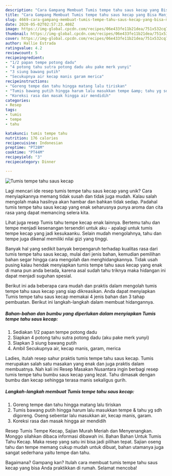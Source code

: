 ```yaml
---
description: "Cara Gampang Membuat Tumis tempe tahu saus kecap yang Bisa Manjain Lidah"
title: "Cara Gampang Membuat Tumis tempe tahu saus kecap yang Bisa Manjain Lidah"
slug: 4669-cara-gampang-membuat-tumis-tempe-tahu-saus-kecap-yang-bisa-manjain-lidah
date: 2020-05-02T02:57:23.408Z
image: https://img-global.cpcdn.com/recipes/06e433fe11b21dea/751x532cq70/tumis-tempe-tahu-saus-kecap-foto-resep-utama.jpg
thumbnail: https://img-global.cpcdn.com/recipes/06e433fe11b21dea/751x532cq70/tumis-tempe-tahu-saus-kecap-foto-resep-utama.jpg
cover: https://img-global.cpcdn.com/recipes/06e433fe11b21dea/751x532cq70/tumis-tempe-tahu-saus-kecap-foto-resep-utama.jpg
author: Hallie Estrada
ratingvalue: 4.2
reviewcount: 5
recipeingredient:
- "1/2 papan tempe potong dadu"
- "4 potong tahu sutra potong dadu aku pake merk yunyi"
- "3 siung bawang putih"
- "Secukupnya air kecap manis garam merica"
recipeinstructions:
- "Goreng tempe dan tahu hingga matang lalu tiriskan"
- "Tumis bawang putih hingga harum lalu masukkan tempe &amp; tahu yg sdh digoreng. Oseng sebentar lalu masukkan air, kecap manis, garam."
- "Koreksi rasa dan masak hingga air mendidih"
categories:
- Resep
tags:
- tumis
- tempe
- tahu

katakunci: tumis tempe tahu 
nutrition: 176 calories
recipecuisine: Indonesian
preptime: "PT28M"
cooktime: "PT44M"
recipeyield: "3"
recipecategory: Dinner

---
```



![Tumis tempe tahu saus kecap](https://img-global.cpcdn.com/recipes/06e433fe11b21dea/751x532cq70/tumis-tempe-tahu-saus-kecap-foto-resep-utama.jpg)

Lagi mencari ide resep tumis tempe tahu saus kecap yang unik? Cara menyiapkannya memang tidak susah dan tidak juga mudah. Kalau salah mengolah maka hasilnya akan hambar dan bahkan tidak sedap. Padahal tumis tempe tahu saus kecap yang enak seharusnya punya aroma dan cita rasa yang dapat memancing selera kita.

Lihat juga resep Tumis tahu tempe kecap enak lainnya. Bertemu tahu dan tempe menjadi kesenangan tersendiri untuk aku - apalagi untuk tumis tempe kecap yang jadi kesukaanku. Selain mudah mengolahnya, tahu dan tempe juga dikenal memiliki nilai gizi yang tinggi.

Banyak hal yang sedikit banyak berpengaruh terhadap kualitas rasa dari tumis tempe tahu saus kecap, mulai dari jenis bahan, kemudian pemilihan bahan segar hingga cara mengolah dan menghidangkannya. Tidak usah pusing kalau hendak menyiapkan tumis tempe tahu saus kecap yang enak di mana pun anda berada, karena asal sudah tahu triknya maka hidangan ini dapat menjadi suguhan spesial.


Berikut ini ada beberapa cara mudah dan praktis dalam mengolah tumis tempe tahu saus kecap yang siap dikreasikan. Anda dapat menyiapkan Tumis tempe tahu saus kecap memakai 4 jenis bahan dan 3 tahap pembuatan. Berikut ini langkah-langkah dalam membuat hidangannya.

<!--inarticleads1-->

##### Bahan-bahan dan bumbu yang diperlukan dalam menyiapkan Tumis tempe tahu saus kecap:

1. Sediakan 1/2 papan tempe potong dadu
1. Siapkan 4 potong tahu sutra potong dadu (aku pake merk yunyi)
1. Siapkan 3 siung bawang putih
1. Ambil Secukupnya air, kecap manis, garam, merica


Ladies, itulah resep sahur praktis tumis tempe tahu saus kecap. Tumis merupakan salah satu masakan yang enak dan juga praktis dalam membuatnya. Nah kali ini Resep Masakan Nusantara ingin berbagi resep tumis tempe tahu bumbu saus kecap yang lezat. Tahu dimasak dengan bumbu dan kecap sehingga terasa manis sekaligus gurih. 

<!--inarticleads2-->

##### Langkah-langkah membuat Tumis tempe tahu saus kecap:

1. Goreng tempe dan tahu hingga matang lalu tiriskan
1. Tumis bawang putih hingga harum lalu masukkan tempe &amp; tahu yg sdh digoreng. Oseng sebentar lalu masukkan air, kecap manis, garam.
1. Koreksi rasa dan masak hingga air mendidih


Resep Tumis Tempe Kecap, Sajian Murah Meriah dan Menyenangkan. Monggo silahkan dibaca informasi dibawah ini. Bahan Bahan Untuk Tumis Tahu Kecap. Maka resep yang satu ini bisa jadi pilihan tepat. Sajian oseng tahu dan tempe memang cukup mudah untuk dibuat, bahan utamanya juga sangat sederhana yaitu tempe dan tahu. 

Bagaimana? Gampang kan? Itulah cara membuat tumis tempe tahu saus kecap yang bisa Anda praktikkan di rumah. Selamat mencoba!
